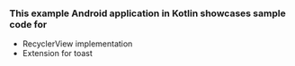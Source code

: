 ### This example Android application in Kotlin showcases sample code for 

- RecyclerView implementation 
- Extension for toast
